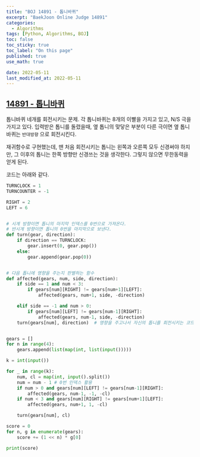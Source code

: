```yaml
---
title: "BOJ 14891 - 톱니바퀴"
excerpt: "BaekJoon Online Judge 14891"
categories:
  - Algorithms
tags: [Python, Algorithms, BOJ]
toc: false
toc_sticky: true
toc_label: "On this page"
published: true
use_math: true

date: 2022-05-11
last_modified_at: 2022-05-11
---
```



## [14891 - 톱니바퀴](https://www.acmicpc.net/problem/14891)
톱니바퀴 네개를 회전시키는 문제. 각 톱니바퀴는 8개의 이빨을 가지고 있고, N/S 극을 가지고 있다.
입력받은 톱니를 돌렸을때, 옆 톱니의 맞닿은 부분이 다른 극이면 옆 톱니바퀴는 `반대방향` 으로 회전시킨다.

재귀함수로 구현했는데, 맨 처음 회전시키는 톱니는 왼쪽과 오른쪽 모두 신경써야 하지만, 그 이후의 톱니는 한쪽 방향만 신경쓰는 것을 생각한다.
그렇지 않으면 무한동력을 얻게 된다.

코드는 아래와 같다.

```python
TURNCLOCK = 1
TURNCOUNTER = -1

RIGHT = 2
LEFT = 6


# 시계 방향이면 톱니의 마지막 인덱스를 0번으로 가져온다.
# 반시계 방향이면 톱니의 0번을 마지막으로 보낸다.
def turn(gear, direction):
    if direction == TURNCLOCK:
        gear.insert(0, gear.pop())
    else:
        gear.append(gear.pop(0))


# 다음 톱니에 영향을 주는지 판별하는 함수
def affected(gears, num, side, direction):
    if side == 1 and num < 3:
        if gears[num][RIGHT] != gears[num+1][LEFT]:
            affected(gears, num+1, side, -direction)

    elif side == -1 and num > 0:
        if gears[num][LEFT] != gears[num-1][RIGHT]:
            affected(gears, num-1, side, -direction)
    turn(gears[num], direction)  # 영향을 주고나서 자신의 톱니를 회전시키는 코드 순서에 주의


gears = []
for n in range(4):
    gears.append(list(map(int, list(input()))))

k = int(input())

for _ in range(k):
    num, cl = map(int, input().split())
    num = num - 1 # 0번 인덱스 활용
    if num > 0 and gears[num][LEFT] != gears[num-1][RIGHT]:
        affected(gears, num-1, -1, -cl)
    if num < 3 and gears[num][RIGHT] != gears[num+1][LEFT]:
        affected(gears, num+1, 1, -cl)

    turn(gears[num], cl)

score = 0
for n, g in enumerate(gears):
    score += (1 << n) * g[0]

print(score)
```